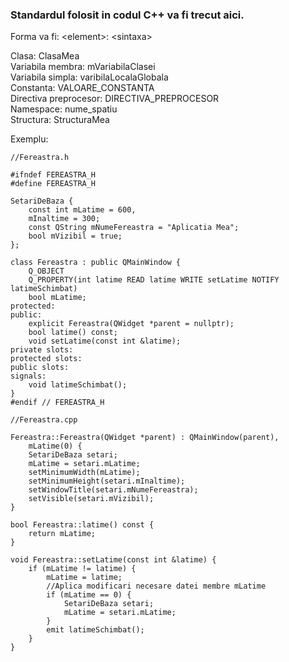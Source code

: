 ### Standardul folosit in codul C++ va fi trecut aici.  
Forma va fi: \<element\>: \<sintaxa\>    

Clasa: ClasaMea  
Variabila membra: mVariabilaClasei  
Variabila simpla: varibilaLocalaGlobala  
Constanta: VALOARE_CONSTANTA  
Directiva preprocesor: DIRECTIVA_PREPROCESOR  
Namespace: nume_spatiu  
Structura: StructuraMea  

Exemplu:  

```
//Fereastra.h

#ifndef FEREASTRA_H
#define FEREASTRA_H

SetariDeBaza {
    const int mLatime = 600,  
    mInaltime = 300;  
    const QString mNumeFereastra = "Aplicatia Mea";   
    bool mVizibil = true;
};

class Fereastra : public QMainWindow {
    Q_OBJECT
    Q_PROPERTY(int latime READ latime WRITE setLatime NOTIFY latimeSchimbat)
    bool mLatime;
protected:    
public:
    explicit Fereastra(QWidget *parent = nullptr);
    bool latime() const;
    void setLatime(const int &latime);
private slots:
protected slots:
public slots:
signals:
    void latimeSchimbat();
}
#endif // FEREASTRA_H

//Fereastra.cpp

Fereastra::Fereastra(QWidget *parent) : QMainWindow(parent),
    mLatime(0) {
    SetariDeBaza setari;
    mLatime = setari.mLatime;
    setMinimumWidth(mLatime);
    setMinimumHeight(setari.mInaltime);
    setWindowTitle(setari.mNumeFereastra);
    setVisible(setari.mVizibil);
}

bool Fereastra::latime() const {
    return mLatime;
}

void Fereastra::setLatime(const int &latime) {
    if (mLatime != latime) {
        mLatime = latime;
        //Aplica modificari necesare datei membre mLatime
        if (mLatime == 0) {
            SetariDeBaza setari;
            mLatime = setari.mLatime;
        }
        emit latimeSchimbat();
    }
}
```
